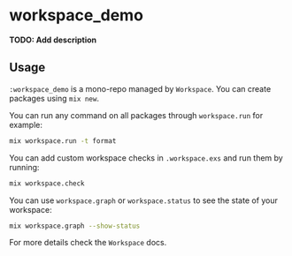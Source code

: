 # workspace_demo

**TODO: Add description**

## Usage

`:workspace_demo` is a mono-repo managed by `Workspace`. You can create packages
using `mix new`.

You can run any command on all packages through `workspace.run` for example:

```bash
mix workspace.run -t format
```

You can add custom workspace checks in `.workspace.exs` and run them by
running:

```bash
mix workspace.check
```

You can use `workspace.graph` or `workspace.status` to see the state of your
workspace:

```bash
mix workspace.graph --show-status
```

For more details check the `Workspace` docs.
